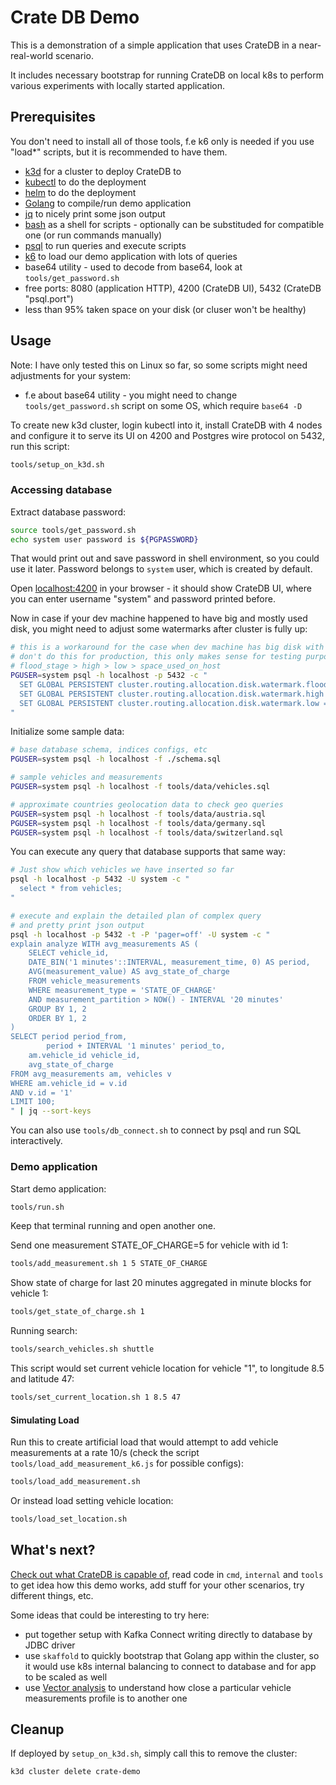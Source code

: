 # Crate DB Demo

This is a demonstration of a simple application that uses CrateDB in a near-real-world scenario.

It includes necessary bootstrap for running CrateDB on local k8s to perform various experiments with locally started application.

## Prerequisites

You don't need to install all of those tools, f.e k6 only is needed if you use "load*" scripts, but it is recommended to have them.

- [k3d](https://k3d.io) for a cluster to deploy CrateDB to
- [kubectl](https://kubernetes.io/docs/reference/kubectl/) to do the deployment
- [helm](https://helm.sh/) to do the deployment
- [Golang](https://go.dev/) to compile/run demo application
- [jq](https://jqlang.github.io/jq/) to nicely print some json output
- [bash](https://en.wikipedia.org/wiki/Bash_(Unix_shell)) as a shell for scripts - optionally can be substituded for compatible one (or run commands manually)
- [psql](https://www.postgresql.org/docs/current/app-psql.html) to run queries and execute scripts
- [k6](https://grafana.com/docs/k6/latest/) to load our demo application with lots of queries
- base64 utility - used to decode from base64, look at `tools/get_password.sh`
- free ports: 8080 (application HTTP), 4200 (CrateDB UI), 5432 (CrateDB "psql.port")
- less than 95% taken space on your disk (or cluser won't be healthy)

## Usage

Note: I have only tested this on Linux so far, so some scripts might need adjustments for your system:
 - f.e about base64 utility - you might need to change `tools/get_password.sh` script on some OS, which require `base64 -D`

To create new k3d cluster, login kubectl into it, install CrateDB with 4 nodes and configure it to serve its UI on 4200 and Postgres wire protocol on 5432, run this script:
```bash
tools/setup_on_k3d.sh
```

### Accessing database

Extract database password:

```bash
source tools/get_password.sh
echo system user password is ${PGPASSWORD}
```

That would print out and save password in shell environment, so you could use it later.
Password belongs to `system` user, which is created by default.

Open [localhost:4200](http://localhost:4200) in your browser - it should show CrateDB UI, where you can enter username "system" and password printed before.

Now in case if your dev machine happened to have big and mostly used disk, you might need to adjust some watermarks after cluster is fully up:

```bash
# this is a workaround for the case when dev machine has big disk with mostly used space,
# don't do this for production, this only makes sense for testing purposes
# flood_stage > high > low > space_used_on_host
PGUSER=system psql -h localhost -p 5432 -c "
  SET GLOBAL PERSISTENT cluster.routing.allocation.disk.watermark.flood_stage = '99%';
  SET GLOBAL PERSISTENT cluster.routing.allocation.disk.watermark.high = '97%';
  SET GLOBAL PERSISTENT cluster.routing.allocation.disk.watermark.low = '95%';
"
```

Initialize some sample data:

```bash
# base database schema, indices configs, etc
PGUSER=system psql -h localhost -f ./schema.sql

# sample vehicles and measurements
PGUSER=system psql -h localhost -f tools/data/vehicles.sql

# approximate countries geolocation data to check geo queries
PGUSER=system psql -h localhost -f tools/data/austria.sql
PGUSER=system psql -h localhost -f tools/data/germany.sql
PGUSER=system psql -h localhost -f tools/data/switzerland.sql
```

You can execute any query that database supports that same way:

```bash
# Just show which vehicles we have inserted so far
psql -h localhost -p 5432 -U system -c "
  select * from vehicles;
"

# execute and explain the detailed plan of complex query
# and pretty print json output
psql -h localhost -p 5432 -t -P 'pager=off' -U system -c "
explain analyze WITH avg_measurements AS (
    SELECT vehicle_id,
    DATE_BIN('1 minutes'::INTERVAL, measurement_time, 0) AS period,
    AVG(measurement_value) AS avg_state_of_charge
    FROM vehicle_measurements
    WHERE measurement_type = 'STATE_OF_CHARGE'
    AND measurement_partition > NOW() - INTERVAL '20 minutes'
    GROUP BY 1, 2 
    ORDER BY 1, 2
)
SELECT period period_from,
        period + INTERVAL '1 minutes' period_to,
    am.vehicle_id vehicle_id,
    avg_state_of_charge  
FROM avg_measurements am, vehicles v
WHERE am.vehicle_id = v.id
AND v.id = '1'
LIMIT 100;
" | jq --sort-keys
```

You can also use `tools/db_connect.sh` to connect by psql and run SQL interactively.

### Demo application

Start demo application:

```bash
tools/run.sh
```

Keep that terminal running and open another one.


Send one measurement STATE_OF_CHARGE=5 for vehicle with id 1:

```bash
tools/add_measurement.sh 1 5 STATE_OF_CHARGE
```

Show state of charge for last 20 minutes aggregated in minute blocks for vehicle 1:
```bash
tools/get_state_of_charge.sh 1
```

Running search:
```bash
tools/search_vehicles.sh shuttle
```

This script would set current vehicle location for vehicle "1", to longitude 8.5 and latitude 47:

```bash
tools/set_current_location.sh 1 8.5 47
```

#### Simulating Load

Run this to create artificial load that would attempt to add vehicle measurements at a rate 10/s
(check the script `tools/load_add_measurement_k6.js` for possible configs):

```bash
tools/load_add_measurement.sh
```

Or instead load setting vehicle location:

```bash
tools/load_set_location.sh
```

## What's next?

[Check out what CrateDB is capable of](https://cratedb.com/docs), read code in `cmd`, `internal` and `tools` to get idea how this demo works, add stuff for your other scenarios, try different things, etc.

Some ideas that could be interesting to try here:
- put together setup with Kafka Connect writing directly to database by JDBC driver
- use `skaffold` to quickly bootstrap that Golang app within the cluster, so it would use k8s internal balancing to connect to database and for app to be scaled as well
- use [Vector analysis](https://cratedb.com/solutions/vector-database) to understand how close a particular vehicle measurements profile is to another one

## Cleanup

If deployed by `setup_on_k3d.sh`, simply call this to remove the cluster:

```bash
k3d cluster delete crate-demo
```
